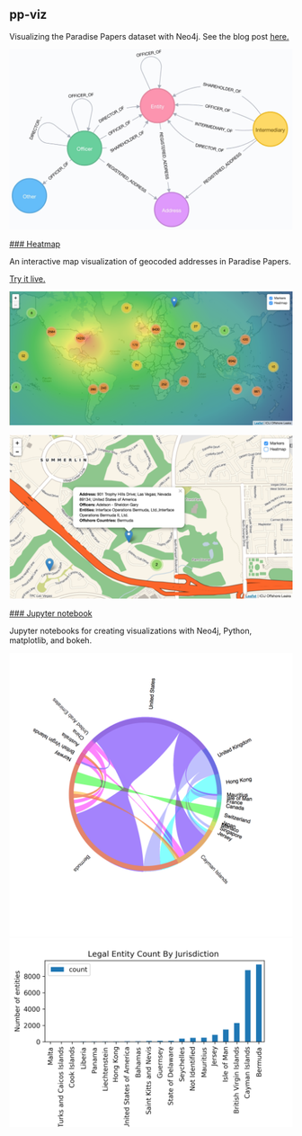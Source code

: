 ## pp-viz

Visualizing the Paradise Papers dataset with Neo4j. See the blog post [here.](https://neo4j.com/blog/depth-graph-analysis-paradise-papers/)

![](img/datamodel.jpg)

[### Heatmap](heatmap/)

An interactive map visualization of geocoded addresses in Paradise Papers.

[Try it live.](http://www.lyonwj.com/pp-viz/heatmap)

![](heatmap/img/heatmap.png)

![](heatmap/img/map_marker.png)

[### Jupyter notebook](jupyter/)

Jupyter notebooks for creating visualizations with Neo4j, Python, matplotlib, and bokeh.

![](jupyter/img/chord.png)
![](jupyter/img/entity_count.png)



